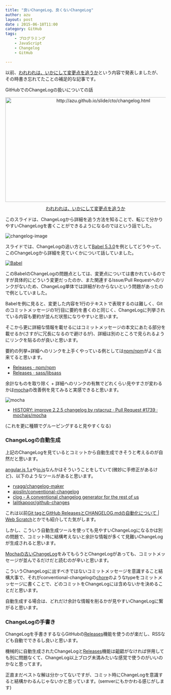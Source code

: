 ```yaml
---
title: "良いChangeLog、良くないChangeLog"
author: azu
layout: post
date : 2015-06-18T11:00
category: GitHub
tags:
    - プログラミング
    - JavaScript
    - Changelog
    - GitHub

---
```


以前、[われわれは、いかにして変更点を追うか](http://azu.github.io/slide/cto/changelog.html "われわれは、いかにして変更点を追うか")という内容で発表しましたが、
その時書き忘れてたことの補足的な記事です。

GitHubでのChangeLogの扱いについての話

<div class="kwout" style="text-align: center;"><a href="http://azu.github.io/slide/cto/changelog.html"><img src="http://kwout.com/cutout/c/v2/sz/8pm_bor.jpg" alt="http://azu.github.io/slide/cto/changelog.html" title="われわれは、いかにして変更点を追うか" width="600" height="328" style="border: none;" /></a><p style="margin-top: 10px; text-align: center;"><a href="http://azu.github.io/slide/cto/changelog.html">われわれは、いかにして変更点を追うか</a></p></div>

このスライドは、ChangeLogから詳細を追う方法を知ることで、転じて分かりやすいChangeLogを書くことができるようになるのではという話でした。

![changelog-image](http://azu.github.io/slide/cto/flow.png)

スライドでは、ChangeLogの追い方として[Babel 5.3.0](https://github.com/babel/babel/blob/master/CHANGELOG.md#530 "5.3.0")を例としてどうやって、このChangeLogから詳細を見ていくかについて話していました。

[![Babel](http://azu.github.io/slide/cto/img/babel5.3.0-full.jpg)](https://github.com/babel/babel/blob/master/CHANGELOG.md#530)

このBabelのChangeLogの問題点としては、変更点については書かれているのですが具体的にどういう変更だったのか、また関連するIssue/Pull Requestへのリンクがないため、ChangeLog単体では詳細がわからないという問題があったので例としていました。

Babelを例に見ると、変更した内容を1行のテキストで表現するのは難しく、Gitのコミットメッセージの1行目に要約を書くのと同じく、ChangeLogに列挙されている内容も要約が並んだ状態になりやすいと思います。

そこから更に詳細な情報を載せるにはコミットメッセージの本文にあたる部分を載せるか(さすがに冗長になるので避けるが)、詳細は別のところで見られるようにリンクを貼るのが良いと思います。

要約の列挙+詳細へのリンクを上手くやっている例としては[npm/npm](https://github.com/npm/npm "npm/npm")がよく出来てると思います。

- [Releases · npm/npm](https://github.com/npm/npm/releases "Releases · npm/npm")
- [Releases · sass/libsass](https://github.com/sass/libsass/releases "Releases · sass/libsass")


余計なものを取り除く + 詳細へのリンクの有無でどれくらい見やすさが変わるかは[mocha](https://github.com/mochajs/mocha/blob/master/HISTORY.md "mocha/HISTORY.md at master · mochajs/mocha")の改善例を見てみると実感できると思います。

![mocha](http://monosnap.com/image/zuE5fEpsDB2fzA8P1dsPQu4HZxfdtZ.png)

- [HISTORY: improve 2.2.5 changelog by rstacruz · Pull Request #1739 · mochajs/mocha](https://github.com/mochajs/mocha/pull/1739/files?short_path=88dc747 "HISTORY: improve 2.2.5 changelog by rstacruz · Pull Request #1739 · mochajs/mocha")

(これを更に種類でグルーピングすると見やすくなる)

### ChangeLogの自動生成

上記のChangeLogを見ているとコミットから自動生成できそうと考えるのが自然だと思います。

[angular.js 1.x](https://github.com/angular/angular.js/blob/master/CHANGELOG.md "angular.js/CHANGELOG.md at master · angular/angular.js")や[io.js](https://github.com/nodejs/io.js/blob/master/CHANGELOG.md "io.js")なんかはそういうことをしていて(微妙に手修正があるけど)、以下のようなツールがあると思います。

- [rvagg/changelog-maker](https://github.com/rvagg/changelog-maker)
- [ajoslin/conventional-changelog](https://github.com/ajoslin/conventional-changelog)
- [clog - A conventional changelog generator for the rest of us](http://blog.thoughtram.io/announcements/tools/2014/09/18/announcing-clog-a-conventional-changelog-generator-for-the-rest-of-us.html)
- [lalitkapoor/github-changes](https://github.com/lalitkapoor/github-changes)

これは以前[Git tagとGitHub ReleasesとCHANGELOG.mdの自動化について | Web Scratch](http://efcl.info/2014/07/20/git-tag-to-release-github/ "Git tagとGitHub ReleasesとCHANGELOG.mdの自動化について | Web Scratch")とかでも紹介してた気がします。

しかし、こういう自動生成ツールを使っても見やすいChangeLogになるかは別の問題で、コミット時に結構考えないと余計な情報が多くて見難いChangeLogが生成されると思います。

[Mochaの古いChangeLog](https://github.com/mochajs/mocha/blob/master/HISTORY.md#220--2015-03-06)をみてもらうとChangeLogがあっても、コミットメッセージが並んでるだけだと読むのが辛いと思います。

こういうChangeLogに出すべきではないコミットメッセージを意識すること結構大事で、それがconventional-changelogの[chore](https://github.com/ajoslin/conventional-changelog/blob/master/conventions/angular.md "chore")のようなtypeをコミットメッセージに書くことで、どのコミットをChangeLogには含めないかを決めることだと思います。


自動生成する場合は、どれだけ余計な情報を削るかが見やすいChangeLogに繋がると思います。

### ChangeLogの手書き

ChangeLogを手書きするならGitHubの[Releases](https://help.github.com/articles/creating-releases/ "Releases")機能を使うのが楽だし、RSSなども自動でできるし良いと思います。

機械的に自動生成されたChangeLogと[Releases](https://help.github.com/articles/creating-releases/ "Releases")機能は齟齬がなければ併用しても別に問題なくて、ChangeLog以上ブログ未満みたいな感覚で使うのがいいのかなと思ってます。

正直まだベストな解は分かってないですが、コミット時にChangeLogを意識すると結構かわるんじゃないかと思っています。(semverにもかかわる感じがします)